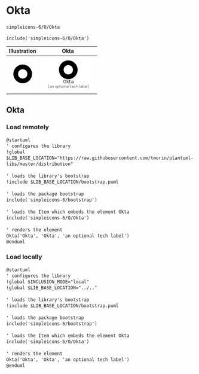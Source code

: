 # Okta


```text
simpleicons-6/O/Okta
```

```text
include('simpleicons-6/O/Okta')
```



| Illustration | Okta |
| :---: | :---: |
| ![illustration for Illustration](../../simpleicons-6/O/Okta.png) | ![illustration for Okta](../../simpleicons-6/O/Okta.Local.png) |




## Okta

### Load remotely
```plantuml
@startuml
' configures the library
!global $LIB_BASE_LOCATION="https://raw.githubusercontent.com/tmorin/plantuml-libs/master/distribution"

' loads the library's bootstrap
!include $LIB_BASE_LOCATION/bootstrap.puml

' loads the package bootstrap
include('simpleicons-6/bootstrap')

' loads the Item which embeds the element Okta
include('simpleicons-6/O/Okta')

' renders the element
Okta('Okta', 'Okta', 'an optional tech label')
@enduml
```

### Load locally
```plantuml
@startuml
' configures the library
!global $INCLUSION_MODE="local"
!global $LIB_BASE_LOCATION="../.."

' loads the library's bootstrap
!include $LIB_BASE_LOCATION/bootstrap.puml

' loads the package bootstrap
include('simpleicons-6/bootstrap')

' loads the Item which embeds the element Okta
include('simpleicons-6/O/Okta')

' renders the element
Okta('Okta', 'Okta', 'an optional tech label')
@enduml
```


